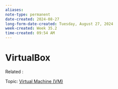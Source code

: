 ```yaml
---
aliases:
note-type: permanent
date-created: 2024-08-27
long-form-date-created: Tuesday, August 27, 2024
week-created: Week 35.2
time-created: 09:54 AM
---
```


# VirtualBox

Related :

Topic: [Virtual Machine (VM)](<../3-permanent-notes-🧲/Virtual%20Machine%20(VM).md>)
